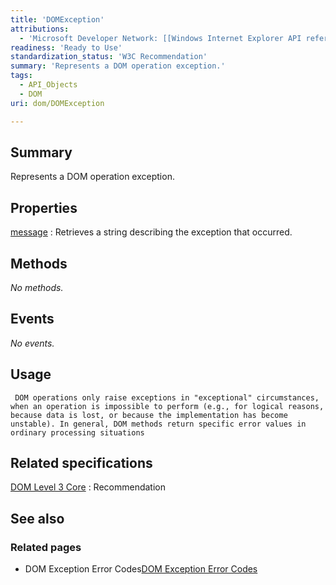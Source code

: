```yaml
---
title: 'DOMException'
attributions:
  - 'Microsoft Developer Network: [[Windows Internet Explorer API reference](http://msdn.microsoft.com/en-us/library/ie/hh828809%28v=vs.85%29.aspx) Article]'
readiness: 'Ready to Use'
standardization_status: 'W3C Recommendation'
summary: 'Represents a DOM operation exception.'
tags:
  - API_Objects
  - DOM
uri: dom/DOMException

---
```

## Summary

Represents a DOM operation exception.

## Properties

[message](/dom/DOMException/message)
:   Retrieves a string describing the exception that occurred.

## Methods

*No methods.*

## Events

*No events.*

## Usage

     DOM operations only raise exceptions in "exceptional" circumstances, when an operation is impossible to perform (e.g., for logical reasons, because data is lost, or because the implementation has become unstable). In general, DOM methods return specific error values in ordinary processing situations

## Related specifications

[DOM Level 3 Core](http://www.w3.org/TR/DOM-Level-3-Core/)
:   Recommendation

## See also

### Related pages

-   DOM Exception Error Codes[DOM Exception Error Codes](/dom/constants/DOM_exception_error_codes)
